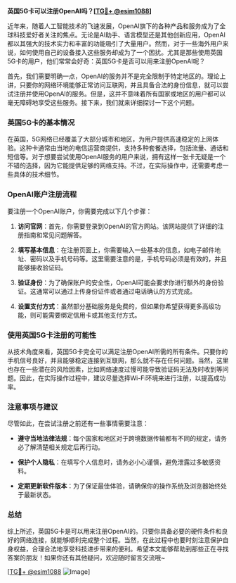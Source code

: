 **英国5G卡可以注册OpenAI吗？[[TG💪+ @esim1088](https://t.me/s/esim1088)]**

近年来，随着人工智能技术的飞速发展，OpenAI旗下的各种产品和服务成为了全球科技爱好者关注的焦点。无论是AI助手、语言模型还是其他创新应用，OpenAI都以其强大的技术实力和丰富的功能吸引了大量用户。然而，对于一些海外用户来说，如何使用自己的设备接入这些服务却成为了一个困扰。尤其是那些使用英国5G卡的用户，他们常常会好奇：英国5G卡是否可以用来注册OpenAI呢？

首先，我们需要明确一点，OpenAI的服务并不是完全限制于特定地区的。理论上讲，只要你的网络环境能够正常访问互联网，并且具备合法的身份信息，就可以尝试注册并使用OpenAI的服务。但是，这并不意味着所有国家或地区的用户都可以毫无障碍地享受这些服务。接下来，我们就来详细探讨一下这个问题。

### 英国5G卡的基本情况

在英国，5G网络已经覆盖了大部分城市和地区，为用户提供高速稳定的上网体验。这种卡通常由当地的电信运营商提供，支持多种套餐选择，包括流量、通话和短信等。对于想要尝试使用OpenAI服务的用户来说，拥有这样一张卡无疑是一个不错的选择，因为它能提供足够的网络支持。不过，在实际操作中，还需要考虑一些具体的技术细节。

### OpenAI账户注册流程

要注册一个OpenAI账户，你需要完成以下几个步骤：

1. **访问官网**：首先，你需要登录到OpenAI的官方网站。该网站提供了详细的注册指南和常见问题解答。
   
2. **填写基本信息**：在注册页面上，你需要输入一些基本的信息，如电子邮件地址、密码以及手机号码等。这里需要注意的是，手机号码必须是有效的，并且能够接收验证码。

3. **验证身份**：为了确保账户的安全性，OpenAI可能会要求你进行额外的身份验证。这通常可以通过上传身份证件或者通过电话确认的方式完成。

4. **设置支付方式**：虽然部分基础服务是免费的，但如果你希望获得更多高级功能，则可能需要绑定信用卡或其他支付方式。

### 使用英国5G卡注册的可能性

从技术角度来看，英国5G卡完全可以满足注册OpenAI所需的所有条件。只要你的手机信号良好，并且能够稳定连接到互联网，那么就不存在任何问题。当然，这里也存在一些潜在的风险因素，比如网络速度过慢可能导致验证码无法及时收到等问题。因此，在实际操作过程中，建议尽量选择Wi-Fi环境来进行注册，以提高成功率。

### 注意事项与建议

尽管如此，在尝试注册之前还有一些事情需要注意：

- **遵守当地法律法规**：每个国家和地区对于跨境数据传输都有不同的规定，请务必了解清楚相关规定后再行动。
  
- **保护个人隐私**：在填写个人信息时，请务必小心谨慎，避免泄露过多敏感资料。
  
- **定期更新软件版本**：为了保证最佳体验，请确保你的操作系统及浏览器始终处于最新状态。

### 总结

综上所述，英国5G卡是可以用来注册OpenAI的。只要你具备必要的硬件条件和良好的网络连接，就能够顺利完成整个过程。当然，在此过程中也要时刻注意保护自身权益，合理合法地享受科技进步带来的便利。希望本文能够帮助到那些正在寻找答案的朋友！如果你还有其他疑问，欢迎随时留言交流哦~

[[TG💪+ @esim1088](https://t.me/s/esim1088) ![Image](https://i.postimg.cc/4NQfJmqS/Snipaste-2025-05-13-00-14-12.png)]